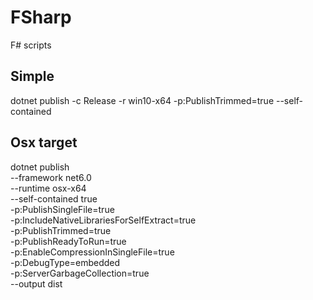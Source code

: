 # FSharp
F# scripts

## Simple

 dotnet publish -c Release -r win10-x64 -p:PublishTrimmed=true --self-contained

## Osx target

dotnet publish \
  --framework net6.0 \
  --runtime osx-x64 \
  --self-contained true \
  -p:PublishSingleFile=true \
  -p:IncludeNativeLibrariesForSelfExtract=true \
  -p:PublishTrimmed=true \
  -p:PublishReadyToRun=true \
  -p:EnableCompressionInSingleFile=true \
  -p:DebugType=embedded \
  -p:ServerGarbageCollection=true \
  --output dist
